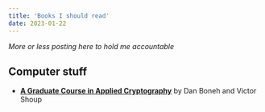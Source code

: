 ```yaml
---
title: 'Books I should read'
date: 2023-01-22
---
```


_More or less posting here to hold me accountable_

## Computer stuff

- [**A Graduate Course in Applied Cryptography**](https://toc.cryptobook.us/book.pdf) by Dan Boneh and Victor Shoup
